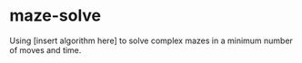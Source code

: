 # maze-solve
Using [insert algorithm here] to solve complex mazes in a minimum number of moves and time.
